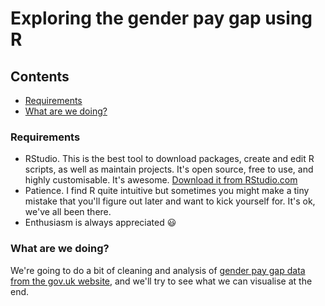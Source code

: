 # Exploring the gender pay gap using R

## Contents
* [Requirements](#requirements)
* [What are we doing?](#what-are-we-doing)

### Requirements
* RStudio. This is the best tool to download packages, create and edit R scripts, as well as maintain projects. It's open source, free to use, and highly customisable. It's awesome. [Download it from RStudio.com](https://www.rstudio.com/products/rstudio/download/)
* Patience. I find R quite intuitive but sometimes you might make a tiny mistake that you'll figure out later and want to kick yourself for. It's ok, we've all been there.
* Enthusiasm is always appreciated :smiley:

### What are we doing?
We're going to do a bit of cleaning and analysis of [gender pay gap data from the gov.uk website](https://gender-pay-gap.service.gov.uk/ "Gender Pay Gap Statistics"), and we'll try to see what we can visualise at the end.
